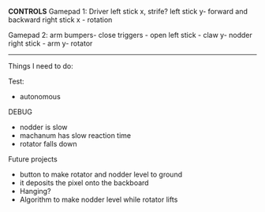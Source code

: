 **CONTROLS**
Gamepad 1: Driver
    left stick x, strife?
    left stick y- forward and backward
    right stick x - rotation

Gamepad 2: arm
bumpers- close
triggers - open
left stick - claw
    y- nodder
right stick - arm
    y- rotator

-------------------------------------------------------------------------
Things I need to do:

Test:
* autonomous

DEBUG
* nodder is slow
* machanum has slow reaction time
* rotator falls down

Future projects
* button to make rotator and nodder level to ground
* it deposits the pixel onto the backboard 
* Hanging?
* Algorithm to make nodder level while rotator lifts

